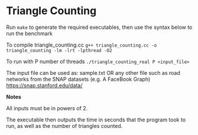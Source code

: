 Triangle Counting
=================

Run ```make``` to generate the required executables, then use the syntax below to run the benchmark

To compile triangle_counting.cc
    ```g++ triangle_counting.cc -o triangle_counting -lm -lrt -lpthread -O2```
  
To run with P number of threads
    ```./triangle_counting_real P <input_file>```
  
  The input file can be used as:
  sample.txt
  OR any other file such as road networks from the SNAP datasets (e.g. A FaceBook Graph)
  https://snap.stanford.edu/data/

**Notes**

All inputs must be in powers of 2.

The executable then outputs the time in seconds that the program took to run, as well as the number of triangles counted.
